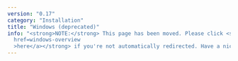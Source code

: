 ```yaml
---
version: "0.17"
category: "Installation"
title: "Windows (deprecated)"
info: "<strong>NOTE:</strong> This page has been moved. Please click <strong><a
  href=windows-overview
  >here</a></strong> if you're not automatically redirected. Have a nice day!"
---
```


<meta http-equiv="refresh" content="1;url=windows-overview">
